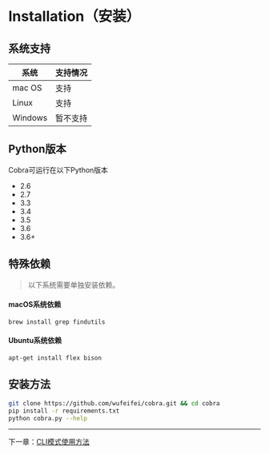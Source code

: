# Installation（安装）

## 系统支持

|系统|支持情况|
|---|---|
| mac OS | 支持 |
| Linux | 支持 |
| Windows | 暂不支持 |

## Python版本
Cobra可运行在以下Python版本
  - 2.6
  - 2.7
  - 3.3
  - 3.4
  - 3.5
  - 3.6
  - 3.6+

## 特殊依赖
> 以下系统需要单独安装依赖。

#### macOS系统依赖
```
brew install grep findutils
```

#### Ubuntu系统依赖
```
apt-get install flex bison
```

## 安装方法
```bash
git clone https://github.com/wufeifei/cobra.git && cd cobra
pip install -r requirements.txt
python cobra.py --help
```

---
下一章：[CLI模式使用方法](https://wufeifei.github.io/cobra/cli)